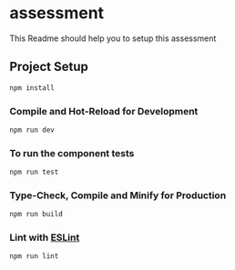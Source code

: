 # assessment

This Readme should help you to setup this assessment

## Project Setup

```sh
npm install
```

### Compile and Hot-Reload for Development

```sh
npm run dev
```

### To run the component tests

```sh
npm run test
```

### Type-Check, Compile and Minify for Production

```sh
npm run build
```

### Lint with [ESLint](https://eslint.org/)

```sh
npm run lint
```
